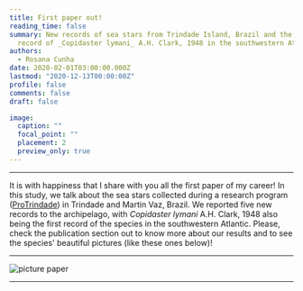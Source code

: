 ```yaml
---
title: First paper out!
reading_time: false
summary: New records of sea stars from Trindade Island, Brazil and the first
  record of _Copidaster lymani_ A.H. Clark, 1948 in the southwestern Atlantic.
authors:
  - Rosana Cunha
date: 2020-02-01T03:00:00.000Z
lastmod: "2020-12-13T00:00:00Z"
profile: false
comments: false
draft: false

image:
  caption: ""
  focal_point: ""
  placement: 2
  preview_only: true
---
```


---

It is with happiness that I share with you all the first paper of my career! In this study, we talk about the sea stars collected during a research program ([ProTrindade](https://www.marinha.mil.br/secirm/sites/www.marinha.mil.br.secirm/files/publicacoes/protrindade/protrindade-10anos.pdf)) in Trindade and Martin Vaz, Brazil. We reported five new records to the archipelago, with _Copidaster lymani_ A.H. Clark, 1948 also being the first record of the species in the southwestern Atlantic. Please, check the publication section out to know more about our results and to see the species' beautiful pictures (like these ones below)! 

---
![picture paper](https://raw.githubusercontent.com/rosanafcunha/rosanafcunha/master/static/media/trindade.png "Paper 2020")

---
